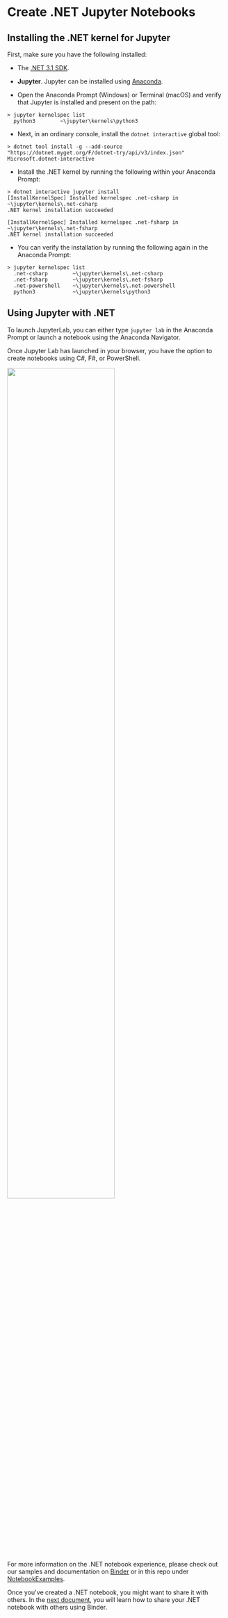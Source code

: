 # Create .NET Jupyter Notebooks

## Installing the .NET kernel for Jupyter 

First, make sure you have the following installed:

- The [.NET 3.1 SDK](https://dotnet.microsoft.com/download).
- **Jupyter**. Jupyter can be installed using [Anaconda](https://www.anaconda.com/distribution).

- Open the Anaconda Prompt (Windows) or Terminal (macOS) and verify that Jupyter is installed and present on the path:

```console
> jupyter kernelspec list
  python3        ~\jupyter\kernels\python3
```

- Next, in an ordinary console, install the `dotnet interactive` global tool:

```console
> dotnet tool install -g --add-source "https://dotnet.myget.org/F/dotnet-try/api/v3/index.json" Microsoft.dotnet-interactive
```

- Install the .NET kernel by running the following within your Anaconda Prompt:

```console
> dotnet interactive jupyter install
[InstallKernelSpec] Installed kernelspec .net-csharp in ~\jupyter\kernels\.net-csharp
.NET kernel installation succeeded

[InstallKernelSpec] Installed kernelspec .net-fsharp in ~\jupyter\kernels\.net-fsharp
.NET kernel installation succeeded
```
    
- You can verify the installation by running the following again in the Anaconda Prompt:

```console
> jupyter kernelspec list
  .net-csharp        ~\jupyter\kernels\.net-csharp
  .net-fsharp        ~\jupyter\kernels\.net-fsharp
  .net-powershell    ~\jupyter\kernels\.net-powershell
  python3            ~\jupyter\kernels\python3
```

## Using Jupyter with .NET

To launch JupyterLab, you can either type `jupyter lab` in the Anaconda Prompt or launch a notebook using the Anaconda Navigator.

Once Jupyter Lab has launched in your browser, you have the option to create notebooks using C#, F#, or PowerShell.

<img src = "https://user-images.githubusercontent.com/547415/78056370-ddd0cc00-7339-11ea-9379-c40f8b5c1ae5.png" width = "70%">

For more information on the .NET notebook experience, please check out our samples and documentation on [Binder](https://mybinder.org/v2/gh/dotnet/interactive/master?urlpath=lab) or in this repo under [NotebookExamples](https://github.com/dotnet/interactive/tree/master/NotebookExamples).

 Once you've created a .NET notebook, you might want to share it with others. In the [next document](CreateBinder.md), you will learn how to share your .NET notebook with others using Binder. 
